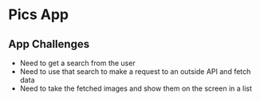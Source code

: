 # Pics App

## App Challenges
- Need to get a search from the user
- Need to use that search to make a request to an outside API and fetch data
- Need to take the fetched images and show them on the screen in a list